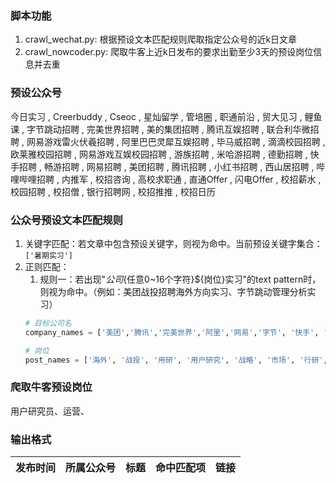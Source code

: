 ### 脚本功能
1. crawl_wechat.py: 根据预设文本匹配规则爬取指定公众号的近k日文章
2. crawl_nowcoder.py: 爬取牛客上近k日发布的要求出勤至少3天的预设岗位信息并去重

### 预设公众号
今日实习 , Creerbuddy , Cseoc , 星灿留学 , 管培圈 , 职通前沿 , 贸大见习 , 鲤鱼课 , 字节跳动招聘 , 完美世界招聘 , 美的集团招聘 , 腾讯互娱招聘 , 联合利华微招聘 , 网易游戏雷火伏羲招聘 , 阿里巴巴灵犀互娱招聘 , 毕马威招聘 , 滴滴校园招聘 , 欧莱雅校园招聘 , 网易游戏互娱校园招聘 , 游族招聘 , 米哈游招聘 , 德勤招聘 , 快手招聘 , 畅游招聘 , 网易招聘 , 美团招聘 , 腾讯招聘 , 小红书招聘 , 西山居招聘 , 哔哩哔哩招聘 , 内推军 , 校招咨询 , 高校求职通 , 直通Offer , 闪电Offer , 校招薪水 , 校园招聘 , 校招僧 , 银行招聘网 , 校招推推 , 校招日历

### 公众号预设文本匹配规则
1. 关键字匹配：若文章中包含预设关键字，则视为命中。当前预设关键字集合：`['暑期实习']`
2. 正则匹配：
   1. 规则一：若出现"${公司}${任意0~16个字符}${岗位}实习"的text pattern时，则视为命中。（例如：美团战投招聘海外方向实习、字节跳动管理分析实习）
   ```python
   # 目标公司名
   company_names = ['美团','腾讯','完美世界','阿里','网易','字节', '快手', '米哈游']
   
   # 岗位
   post_names = ['海外', '战投', '用研', '用户研究', '战略', '市场', '行研', '行业研究', '运营', '产品']

   ```

### 爬取牛客预设岗位
用户研究员、运营、


### 输出格式
| 发布时间      | 所属公众号 | 标题                  | 命中匹配项 | 链接  |
|-----------|-------|---------------------|-------|-----|

### 
